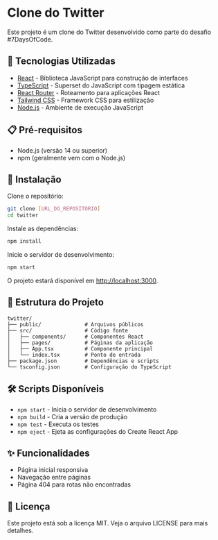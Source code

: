 
# Clone do Twitter

Este projeto é um clone do Twitter desenvolvido como parte do desafio #7DaysOfCode.

## 🚀 Tecnologias Utilizadas

- [React](https://reactjs.org/) - Biblioteca JavaScript para construção de interfaces
- [TypeScript](https://www.typescriptlang.org/) - Superset do JavaScript com tipagem estática
- [React Router](https://reactrouter.com/) - Roteamento para aplicações React
- [Tailwind CSS](https://tailwindcss.com/) - Framework CSS para estilização
- [Node.js](https://nodejs.org/) - Ambiente de execução JavaScript

## 📋 Pré-requisitos

- Node.js (versão 14 ou superior)
- npm (geralmente vem com o Node.js)

## 🔧 Instalação

Clone o repositório:

```bash
git clone [URL_DO_REPOSITÓRIO]
cd twitter
```

Instale as dependências:

```bash
npm install
```

Inicie o servidor de desenvolvimento:

```bash
npm start
```

O projeto estará disponível em [http://localhost:3000](http://localhost:3000).

## 📁 Estrutura do Projeto

```plaintext
twitter/
├── public/              # Arquivos públicos
├── src/                 # Código fonte
│   ├── components/      # Componentes React
│   ├── pages/           # Páginas da aplicação
│   ├── App.tsx          # Componente principal
│   └── index.tsx        # Ponto de entrada
├── package.json         # Dependências e scripts
└── tsconfig.json        # Configuração do TypeScript
```

## 🛠️ Scripts Disponíveis

- `npm start` - Inicia o servidor de desenvolvimento
- `npm build` - Cria a versão de produção
- `npm test` - Executa os testes
- `npm eject` - Ejeta as configurações do Create React App

## ✨ Funcionalidades

- Página inicial responsiva
- Navegação entre páginas
- Página 404 para rotas não encontradas

## 📝 Licença

Este projeto está sob a licença MIT. Veja o arquivo LICENSE para mais detalhes.